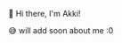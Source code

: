 👋 Hi there, I'm Akki!

😅 will add soon about me :0

<!---
Akkiraj1234/Akkiraj1234 is a ✨ special ✨ repository because its `README.md` (this file) appears on your GitHub profile.
You can click the Preview link to take a look at your changes.
--->
